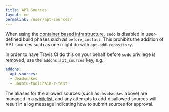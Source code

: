 ```yaml
---
title: APT Sources
layout: en
permalink: /user/apt-sources/
---
```

<div id="toc">
</div>

When using the [container based infrastructure](/user/workers/container-based-infrastructure/), `sudo` is disabled in
user-defined build phases such as `before_install`. This prohibits the addition of APT sources such as one might do with
`apt-add-repository`.

In order to have Travis CI do this on your behalf before `sudo` privilege is removed, use the `addons.apt_sources` key,
e.g.:

``` yaml
addons:
  apt_sources:
  - deadsnakes
  - ubuntu-toolchain-r-test
```

The aliases for the allowed sources (such as `deadsnakes` above) are managed in a
[whitelist](https://github.com/travis-ci/apt-source-whitelist), and any attempts to add disallowed sources will result
in a log message indicating how to submit sources for approval.
